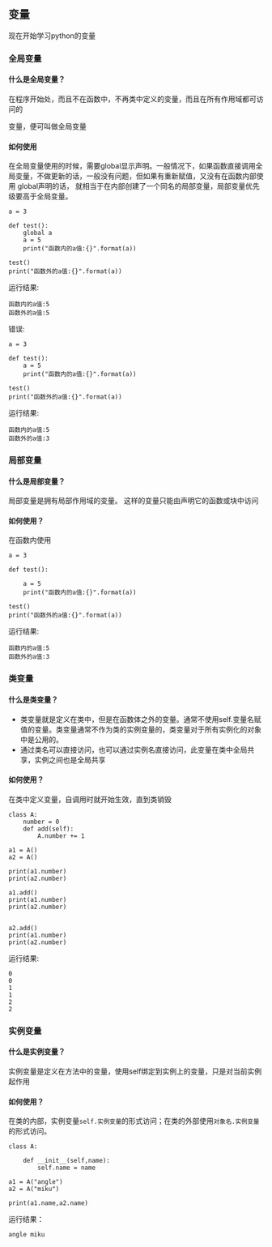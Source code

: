 ## 变量

现在开始学习python的变量

### 全局变量



#### **什么是全局变量？**

在程序开始处，而且不在函数中，不再类中定义的变量，而且在所有作用域都可访问的

变量，便可叫做全局变量

#### **如何使用**

在全局变量使用的时候，需要global显示声明。一般情况下，如果函数直接调用全局变量，不做更新的话，一般没有问题，但如果有重新赋值，又没有在函数内部使用 global声明的话， 就相当于在内部创建了一个同名的局部变量，局部变量优先级要高于全局变量。



```
a = 3

def test():
    global a
    a = 5
    print("函数内的a值:{}".format(a))

test()
print("函数外的a值:{}".format(a))
```

运行结果:



```
函数内的a值:5
函数外的a值:5
```

错误:



```
a = 3

def test():
    a = 5
    print("函数内的a值:{}".format(a))

test()
print("函数外的a值:{}".format(a))
```

运行结果:



```
函数内的a值:5
函数外的a值:3
```

### 局部变量



#### **什么是局部变量？**

局部变量是拥有局部作用域的变量。 这样的变量只能由声明它的函数或块中访问

#### **如何使用？**

在函数内使用



```
a = 3

def test():

    a = 5
    print("函数内的a值:{}".format(a))

test()
print("函数外的a值:{}".format(a))
```

运行结果:



```
函数内的a值:5
函数外的a值:3
```

### 类变量



#### **什么是类变量？**

- 类变量就是定义在类中，但是在函数体之外的变量。通常不使用self.变量名赋值的变量。类变量通常不作为类的实例变量的，类变量对于所有实例化的对象中是公用的。
- 通过类名可以直接访问，也可以通过实例名直接访问，此变量在类中全局共享，实例之间也是全局共享

#### **如何使用？**

在类中定义变量，自调用时就开始生效，直到类销毁



```
class A:
    number = 0
    def add(self):
        A.number += 1

a1 = A()
a2 = A()

print(a1.number)
print(a2.number)

a1.add()
print(a1.number)
print(a2.number)


a2.add()
print(a1.number)
print(a2.number)
```

运行结果:



```
0
0
1
1
2
2
```

### 实例变量



#### **什么是实例变量？**

实例变量是定义在方法中的变量，使用self绑定到实例上的变量，只是对当前实例起作用

#### **如何使用？**

在类的内部，实例变量`self.实例变量`的形式访问；在类的外部使用`对象名.实例变量`的形式访问。



```
class A:

    def __init__(self,name):
        self.name = name

a1 = A("angle")
a2 = A("miku")

print(a1.name,a2.name)
```

运行结果：



```
angle miku
```

